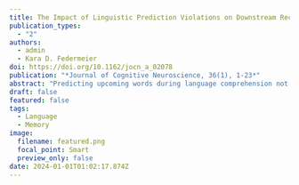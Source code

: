 ```yaml
---
title: The Impact of Linguistic Prediction Violations on Downstream Recognition Memory and Sentence Recall
publication_types:
  - "2"
authors:
  - admin
  - Kara D. Federmeier
doi: https://doi.org/10.1162/jocn_a_02078
publication: "*Journal of Cognitive Neuroscience, 36(1), 1-23*"
abstract: "Predicting upcoming words during language comprehension not only affects processing in the moment but also has consequences for memory, although the source of these memory effects (e.g., whether driven by lingering pre-activations, re-analysis following prediction violations, or other mechanisms) remains underspecified. Here, we investigated downstream impacts of prediction on memory in two experiments. First, we recorded EEG as participants read strongly and weakly constraining sentences with expected, unexpected but plausible, or semantically anomalous endings (“He made a holster for his gun / father / train”) and were tested on their recognition memory for the sentence endings. Participants showed similar rates of false alarms for predicted but never presented sentence endings whether the prediction violation was plausible or anomalous, suggesting that these arise from pre-activation of the expected words during reading. During sentence reading, especially in strongly constraining sentences, plausible prediction violations elicited an anterior positivity; anomalous endings instead elicited a posterior positivity, whose amplitude was predictive of later memory for those anomalous words. ERP patterns at the time of recognition differentiated plausible and anomalous sentence endings: Words that had been plausible prediction violations elicited enhanced late positive complex amplitudes, suggesting greater episodic recollection, whereas anomalous sentence endings elicited greater N1 amplitudes, suggesting attentional tagging. In a follow-up behavioral study, a separate group of participants read the same sentence stimuli and were tested for sentence-level recall. We found that recall of full sentences was impaired when sentences ended with a prediction violation. Taken together, the results suggest that prediction violations draw attention and affect encoding of the violating word, in a manner that depends on plausibility, and that this, in turn, may impair future memory of the gist of the sentence."
draft: false
featured: false
tags:
  - Language
  - Memory
image:
  filename: featured.png
  focal_point: Smart
  preview_only: false
date: 2024-01-01T01:02:17.874Z
---
```

